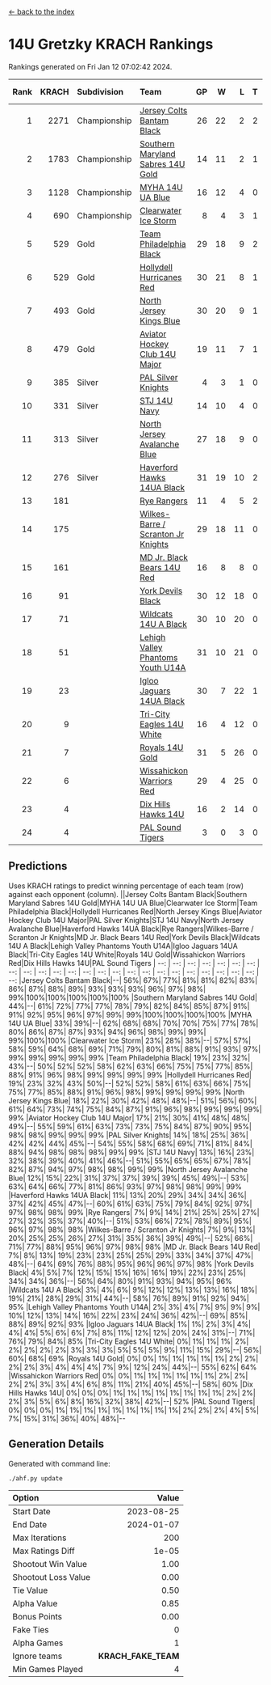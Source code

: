 [<- back to the index](readme.md)
# 14U Gretzky KRACH Rankings
Rankings generated on Fri Jan 12 07:02:42 2024.

Rank|KRACH|Subdivision|Team|GP|W|L|T|OTW|OTL|SoS|Exp Wins|Win Diff
---:|---:|:---|:---|---:|---:|---:|---:|---:|---:|---:|---:|---:
1|2271|Championship|[Jersey Colts Bantam Black](https://gamesheetstats.com/seasons/3659/teams/140580/schedule)|26|22|2|2|2|0|346|23.8|-0.0
2|1783|Championship|[Southern Maryland Sabres 14U Gold](https://gamesheetstats.com/seasons/3659/teams/140588/schedule)|14|11|2|1|0|0|461|12.3|-0.0
3|1128|Championship|[MYHA 14U UA Blue](https://gamesheetstats.com/seasons/3659/teams/140583/schedule)|16|12|4|0|2|2|463|12.8|-0.0
4|690|Championship|[Clearwater Ice Storm](https://gamesheetstats.com/seasons/3659/teams/142500/schedule)|8|4|3|1|0|0|763|5.3|-0.0
5|529|Gold|[Team Philadelphia Black](https://gamesheetstats.com/seasons/3659/teams/140590/schedule)|29|18|9|2|2|2|527|19.8|-0.0
6|529|Gold|[Hollydell Hurricanes Red](https://gamesheetstats.com/seasons/3659/teams/140578/schedule)|30|21|8|1|1|1|369|22.4|0.0
7|493|Gold|[North Jersey Kings Blue](https://gamesheetstats.com/seasons/3659/teams/140585/schedule)|30|20|9|1|3|1|448|21.3|-0.0
8|479|Gold|[Aviator Hockey Club 14U Major](https://gamesheetstats.com/seasons/3659/teams/140575/schedule)|19|11|7|1|1|1|622|12.3|-0.0
9|385|Silver|[PAL Silver Knights](https://gamesheetstats.com/seasons/3659/teams/140614/schedule)|4|3|1|0|0|0|195|3.8|-0.0
10|331|Silver|[STJ 14U Navy](https://gamesheetstats.com/seasons/3659/teams/140589/schedule)|14|10|4|0|0|1|310|10.9|0.0
11|313|Silver|[North Jersey Avalanche Blue](https://gamesheetstats.com/seasons/3659/teams/140584/schedule)|27|18|9|0|0|1|365|18.9|0.0
12|276|Silver|[Haverford Hawks 14UA Black](https://gamesheetstats.com/seasons/3659/teams/140577/schedule)|31|19|10|2|0|2|333|20.9|0.0
13|181||[Rye Rangers](https://gamesheetstats.com/seasons/3659/teams/140587/schedule)|11|4|5|2|1|1|525|5.9|0.0
14|175||[Wilkes-Barre / Scranton Jr Knights](https://gamesheetstats.com/seasons/3659/teams/140593/schedule)|29|18|11|0|2|0|222|18.9|0.0
15|161||[MD Jr. Black Bears 14U Red](https://gamesheetstats.com/seasons/3659/teams/140581/schedule)|16|8|8|0|0|1|259|8.9|0.0
16|91||[York Devils Black](https://gamesheetstats.com/seasons/3659/teams/140595/schedule)|30|12|18|0|1|0|432|12.9|0.0
17|71||[Wildcats 14U A Black](https://gamesheetstats.com/seasons/3659/teams/140592/schedule)|30|10|20|0|1|2|517|10.9|0.0
18|51||[Lehigh Valley Phantoms Youth U14A](https://gamesheetstats.com/seasons/3659/teams/140582/schedule)|31|10|21|0|0|0|434|10.9|0.0
19|23||[Igloo Jaguars 14UA Black](https://gamesheetstats.com/seasons/3659/teams/140579/schedule)|30|7|22|1|0|0|372|8.4|0.0
20|9||[Tri-City Eagles 14U White](https://gamesheetstats.com/seasons/3659/teams/140591/schedule)|16|4|12|0|0|0|153|4.9|0.0
21|7||[Royals 14U Gold](https://gamesheetstats.com/seasons/3659/teams/140586/schedule)|31|5|26|0|0|1|145|5.9|0.0
22|6||[Wissahickon Warriors Red](https://gamesheetstats.com/seasons/3659/teams/140594/schedule)|29|4|25|0|0|0|225|4.9|0.0
23|4||[Dix Hills Hawks 14U](https://gamesheetstats.com/seasons/3659/teams/140576/schedule)|16|2|14|0|0|0|312|2.9|0.0
24|4||[PAL Sound Tigers](https://gamesheetstats.com/seasons/3659/teams/140615/schedule)|3|0|3|0|0|0|242|0.9|0.0

## Predictions
Uses KRACH ratings to predict winning percentage of each team (row) against each opponent (column).
||Jersey Colts Bantam Black|Southern Maryland Sabres 14U Gold|MYHA 14U UA Blue|Clearwater Ice Storm|Team Philadelphia Black|Hollydell Hurricanes Red|North Jersey Kings Blue|Aviator Hockey Club 14U Major|PAL Silver Knights|STJ 14U Navy|North Jersey Avalanche Blue|Haverford Hawks 14UA Black|Rye Rangers|Wilkes-Barre / Scranton Jr Knights|MD Jr. Black Bears 14U Red|York Devils Black|Wildcats 14U A Black|Lehigh Valley Phantoms Youth U14A|Igloo Jaguars 14UA Black|Tri-City Eagles 14U White|Royals 14U Gold|Wissahickon Warriors Red|Dix Hills Hawks 14U|PAL Sound Tigers
| --: | --: | --: | --: | --: | --: | --: | --: | --: | --: | --: | --: | --: | --: | --: | --: | --: | --: | --: | --: | --: | --: | --: | --: | --: 
|Jersey Colts Bantam Black|--| 56%| 67%| 77%| 81%| 81%| 82%| 83%| 86%| 87%| 88%| 89%| 93%| 93%| 93%| 96%| 97%| 98%| 99%|100%|100%|100%|100%|100%
|Southern Maryland Sabres 14U Gold| 44%|--| 61%| 72%| 77%| 77%| 78%| 79%| 82%| 84%| 85%| 87%| 91%| 91%| 92%| 95%| 96%| 97%| 99%| 99%|100%|100%|100%|100%
|MYHA 14U UA Blue| 33%| 39%|--| 62%| 68%| 68%| 70%| 70%| 75%| 77%| 78%| 80%| 86%| 87%| 87%| 93%| 94%| 96%| 98%| 99%| 99%| 99%|100%|100%
|Clearwater Ice Storm| 23%| 28%| 38%|--| 57%| 57%| 58%| 59%| 64%| 68%| 69%| 71%| 79%| 80%| 81%| 88%| 91%| 93%| 97%| 99%| 99%| 99%| 99%| 99%
|Team Philadelphia Black| 19%| 23%| 32%| 43%|--| 50%| 52%| 52%| 58%| 62%| 63%| 66%| 75%| 75%| 77%| 85%| 88%| 91%| 96%| 98%| 99%| 99%| 99%| 99%
|Hollydell Hurricanes Red| 19%| 23%| 32%| 43%| 50%|--| 52%| 52%| 58%| 61%| 63%| 66%| 75%| 75%| 77%| 85%| 88%| 91%| 96%| 98%| 99%| 99%| 99%| 99%
|North Jersey Kings Blue| 18%| 22%| 30%| 42%| 48%| 48%|--| 51%| 56%| 60%| 61%| 64%| 73%| 74%| 75%| 84%| 87%| 91%| 96%| 98%| 99%| 99%| 99%| 99%
|Aviator Hockey Club 14U Major| 17%| 21%| 30%| 41%| 48%| 48%| 49%|--| 55%| 59%| 61%| 63%| 73%| 73%| 75%| 84%| 87%| 90%| 95%| 98%| 98%| 99%| 99%| 99%
|PAL Silver Knights| 14%| 18%| 25%| 36%| 42%| 42%| 44%| 45%|--| 54%| 55%| 58%| 68%| 69%| 71%| 81%| 84%| 88%| 94%| 98%| 98%| 98%| 99%| 99%
|STJ 14U Navy| 13%| 16%| 23%| 32%| 38%| 39%| 40%| 41%| 46%|--| 51%| 55%| 65%| 65%| 67%| 78%| 82%| 87%| 94%| 97%| 98%| 98%| 99%| 99%
|North Jersey Avalanche Blue| 12%| 15%| 22%| 31%| 37%| 37%| 39%| 39%| 45%| 49%|--| 53%| 63%| 64%| 66%| 77%| 81%| 86%| 93%| 97%| 98%| 98%| 99%| 99%
|Haverford Hawks 14UA Black| 11%| 13%| 20%| 29%| 34%| 34%| 36%| 37%| 42%| 45%| 47%|--| 60%| 61%| 63%| 75%| 79%| 84%| 92%| 97%| 97%| 98%| 98%| 99%
|Rye Rangers|  7%|  9%| 14%| 21%| 25%| 25%| 27%| 27%| 32%| 35%| 37%| 40%|--| 51%| 53%| 66%| 72%| 78%| 89%| 95%| 96%| 97%| 98%| 98%
|Wilkes-Barre / Scranton Jr Knights|  7%|  9%| 13%| 20%| 25%| 25%| 26%| 27%| 31%| 35%| 36%| 39%| 49%|--| 52%| 66%| 71%| 77%| 88%| 95%| 96%| 97%| 98%| 98%
|MD Jr. Black Bears 14U Red|  7%|  8%| 13%| 19%| 23%| 23%| 25%| 25%| 29%| 33%| 34%| 37%| 47%| 48%|--| 64%| 69%| 76%| 88%| 95%| 96%| 96%| 97%| 98%
|York Devils Black|  4%|  5%|  7%| 12%| 15%| 15%| 16%| 16%| 19%| 22%| 23%| 25%| 34%| 34%| 36%|--| 56%| 64%| 80%| 91%| 93%| 94%| 95%| 96%
|Wildcats 14U A Black|  3%|  4%|  6%|  9%| 12%| 12%| 13%| 13%| 16%| 18%| 19%| 21%| 28%| 29%| 31%| 44%|--| 58%| 76%| 89%| 91%| 92%| 94%| 95%
|Lehigh Valley Phantoms Youth U14A|  2%|  3%|  4%|  7%|  9%|  9%|  9%| 10%| 12%| 13%| 14%| 16%| 22%| 23%| 24%| 36%| 42%|--| 69%| 85%| 88%| 89%| 92%| 93%
|Igloo Jaguars 14UA Black|  1%|  1%|  2%|  3%|  4%|  4%|  4%|  5%|  6%|  6%|  7%|  8%| 11%| 12%| 12%| 20%| 24%| 31%|--| 71%| 76%| 79%| 84%| 85%
|Tri-City Eagles 14U White|  0%|  1%|  1%|  1%|  2%|  2%|  2%|  2%|  2%|  3%|  3%|  3%|  5%|  5%|  5%|  9%| 11%| 15%| 29%|--| 56%| 60%| 68%| 69%
|Royals 14U Gold|  0%|  0%|  1%|  1%|  1%|  1%|  1%|  2%|  2%|  2%|  2%|  3%|  4%|  4%|  4%|  7%|  9%| 12%| 24%| 44%|--| 55%| 62%| 64%
|Wissahickon Warriors Red|  0%|  0%|  1%|  1%|  1%|  1%|  1%|  1%|  2%|  2%|  2%|  2%|  3%|  3%|  4%|  6%|  8%| 11%| 21%| 40%| 45%|--| 58%| 60%
|Dix Hills Hawks 14U|  0%|  0%|  0%|  1%|  1%|  1%|  1%|  1%|  1%|  1%|  1%|  2%|  2%|  2%|  3%|  5%|  6%|  8%| 16%| 32%| 38%| 42%|--| 52%
|PAL Sound Tigers|  0%|  0%|  0%|  1%|  1%|  1%|  1%|  1%|  1%|  1%|  1%|  1%|  2%|  2%|  2%|  4%|  5%|  7%| 15%| 31%| 36%| 40%| 48%|--

## Generation Details

Generated with command line:
```
./ahf.py update
```

| Option | Value |
| :----- | ----: |
| Start Date | 2023-08-25 |
| End Date | 2024-01-07 |
| Max Iterations | 200 |
| Max Ratings Diff | 1e-05 |
| Shootout Win Value | 1.00 |
| Shootout Loss Value | 0.00 |
| Tie Value | 0.50 |
| Alpha Value | 0.85 |
| Bonus Points | 0.00 |
| Fake Ties | 0 |
| Alpha Games | 1 |
| Ignore teams | __KRACH_FAKE_TEAM__ |
| Min Games Played | 4 |

